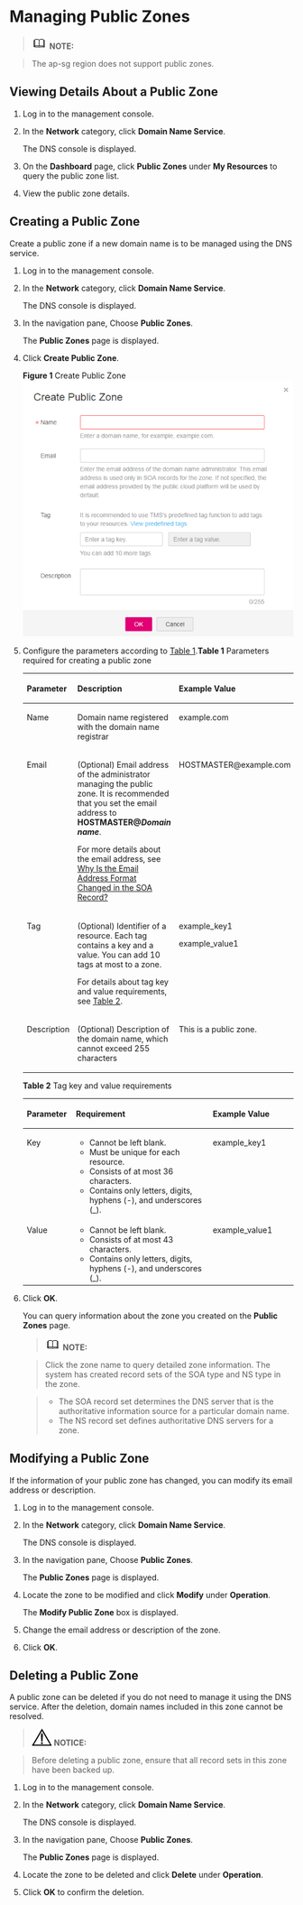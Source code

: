 # Managing Public Zones<a name="en-us_topic_0035467702"></a>

> ![](public_sys-resources/icon-note.gif) **NOTE:** 

> The ap-sg region does not support public zones.

## Viewing Details About a Public Zone<a name="section6318733510236"></a>

1.  Log in to the management console.
2.  In the **Network** category, click **Domain Name Service**.

    The DNS console is displayed.

3.  On the **Dashboard** page, click **Public Zones** under **My Resources** to query the public zone list.
4.  View the public zone details.

## Creating a Public Zone<a name="section52845971102319"></a>

Create a public zone if a new domain name is to be managed using the DNS service.

1.  Log in to the management console.
2.  In the **Network** category, click **Domain Name Service**.

    The DNS console is displayed.

3.  In the navigation pane, Choose **Public Zones**.

    The **Public Zones** page is displayed.

4.  Click **Create Public Zone**.

    **Figure 1** Create Public Zone<a name="en-us_topic_0035467699_fig554123819318"></a>
    ![](figures/create-public-zone.png "Create Public Zone")

5.  Configure the parameters according to [Table 1](#en-us_topic_0035467699_en-us_topic_0035467699_table2052132816642).**Table 1** Parameters required for creating a public zone

    <a name="en-us_topic_0035467699_en-us_topic_0035467699_table2052132816642"></a><table><thead align="left"><tr id="en-us_topic_0035467699_en-us_topic_0035467699_row5957484916642"><th class="cellrowborder" valign="top" width="18.11%" id="mcps1.2.4.1.1"><p id="en-us_topic_0035467699_en-us_topic_0035467699_p1063011916642"><a name="en-us_topic_0035467699_en-us_topic_0035467699_p1063011916642"></a><a name="en-us_topic_0035467699_en-us_topic_0035467699_p1063011916642"></a><strong id="en-us_topic_0035467699_b8423527069657"><a name="en-us_topic_0035467699_b8423527069657"></a><a name="en-us_topic_0035467699_b8423527069657"></a>Parameter</strong></p>
    </th>
    <th class="cellrowborder" valign="top" width="50.629999999999995%" id="mcps1.2.4.1.2"><p id="en-us_topic_0035467699_en-us_topic_0035467699_p5573330716642"><a name="en-us_topic_0035467699_en-us_topic_0035467699_p5573330716642"></a><a name="en-us_topic_0035467699_en-us_topic_0035467699_p5573330716642"></a><strong id="en-us_topic_0035467699_b842352706971"><a name="en-us_topic_0035467699_b842352706971"></a><a name="en-us_topic_0035467699_b842352706971"></a>Description</strong></p>
    </th>
    <th class="cellrowborder" valign="top" width="31.259999999999998%" id="mcps1.2.4.1.3"><p id="en-us_topic_0035467699_en-us_topic_0035467699_p1810404816642"><a name="en-us_topic_0035467699_en-us_topic_0035467699_p1810404816642"></a><a name="en-us_topic_0035467699_en-us_topic_0035467699_p1810404816642"></a><strong id="en-us_topic_0035467699_b842352706978"><a name="en-us_topic_0035467699_b842352706978"></a><a name="en-us_topic_0035467699_b842352706978"></a>Example Value</strong></p>
    </th>
    </tr>
    </thead>
    <tbody><tr id="en-us_topic_0035467699_en-us_topic_0035467699_row2871871016642"><td class="cellrowborder" valign="top" width="18.11%" headers="mcps1.2.4.1.1 "><p id="en-us_topic_0035467699_en-us_topic_0035467699_p4451420716642"><a name="en-us_topic_0035467699_en-us_topic_0035467699_p4451420716642"></a><a name="en-us_topic_0035467699_en-us_topic_0035467699_p4451420716642"></a>Name</p>
    </td>
    <td class="cellrowborder" valign="top" width="50.629999999999995%" headers="mcps1.2.4.1.2 "><p id="en-us_topic_0035467699_en-us_topic_0035467699_p41211101203154"><a name="en-us_topic_0035467699_en-us_topic_0035467699_p41211101203154"></a><a name="en-us_topic_0035467699_en-us_topic_0035467699_p41211101203154"></a>Domain name registered with the domain name registrar</p>
    </td>
    <td class="cellrowborder" valign="top" width="31.259999999999998%" headers="mcps1.2.4.1.3 "><p id="en-us_topic_0035467699_en-us_topic_0035467699_p6704856616642"><a name="en-us_topic_0035467699_en-us_topic_0035467699_p6704856616642"></a><a name="en-us_topic_0035467699_en-us_topic_0035467699_p6704856616642"></a>example.com</p>
    </td>
    </tr>
    <tr id="en-us_topic_0035467699_en-us_topic_0035467699_row3925088716642"><td class="cellrowborder" valign="top" width="18.11%" headers="mcps1.2.4.1.1 "><p id="en-us_topic_0035467699_en-us_topic_0035467699_p2520529816642"><a name="en-us_topic_0035467699_en-us_topic_0035467699_p2520529816642"></a><a name="en-us_topic_0035467699_en-us_topic_0035467699_p2520529816642"></a>Email</p>
    </td>
    <td class="cellrowborder" valign="top" width="50.629999999999995%" headers="mcps1.2.4.1.2 "><p id="en-us_topic_0035467699_p58502563174819"><a name="en-us_topic_0035467699_p58502563174819"></a><a name="en-us_topic_0035467699_p58502563174819"></a>(Optional) Email address of the administrator managing the public zone. It is recommended that you set the email address to <strong id="en-us_topic_0035467699_b842352706182128"><a name="en-us_topic_0035467699_b842352706182128"></a><a name="en-us_topic_0035467699_b842352706182128"></a>HOSTMASTER@<em id="en-us_topic_0035467699_i842352697182143"><a name="en-us_topic_0035467699_i842352697182143"></a><a name="en-us_topic_0035467699_i842352697182143"></a>Domain name</em></strong>.</p>
    <p id="en-us_topic_0035467699_p3894942320387"><a name="en-us_topic_0035467699_p3894942320387"></a><a name="en-us_topic_0035467699_p3894942320387"></a>For more details about the email address, see <a href="why-is-the-email-address-format-changed-in-the-soa-record.html">Why Is the Email Address Format Changed in the SOA Record?</a></p>
    </td>
    <td class="cellrowborder" valign="top" width="31.259999999999998%" headers="mcps1.2.4.1.3 "><p id="en-us_topic_0035467699_en-us_topic_0035467699_p1572349716642"><a name="en-us_topic_0035467699_en-us_topic_0035467699_p1572349716642"></a><a name="en-us_topic_0035467699_en-us_topic_0035467699_p1572349716642"></a>HOSTMASTER@example.com</p>
    </td>
    </tr>
    <tr id="en-us_topic_0035467699_row105410594141"><td class="cellrowborder" valign="top" width="18.11%" headers="mcps1.2.4.1.1 "><p id="en-us_topic_0035467699_p95595914146"><a name="en-us_topic_0035467699_p95595914146"></a><a name="en-us_topic_0035467699_p95595914146"></a>Tag</p>
    </td>
    <td class="cellrowborder" valign="top" width="50.629999999999995%" headers="mcps1.2.4.1.2 "><p id="en-us_topic_0035467699_p40394784174819"><a name="en-us_topic_0035467699_p40394784174819"></a><a name="en-us_topic_0035467699_p40394784174819"></a>(Optional) Identifier of a resource. Each tag contains a key and a value. You can add 10 tags at most to a zone.</p>
    <p id="en-us_topic_0035467699_p1690771316155"><a name="en-us_topic_0035467699_p1690771316155"></a><a name="en-us_topic_0035467699_p1690771316155"></a>For details about tag key and value requirements, see <a href="#en-us_topic_0035467702__en-us_topic_0035467699_table18290035121711">Table 2</a>.</p>
    </td>
    <td class="cellrowborder" valign="top" width="31.259999999999998%" headers="mcps1.2.4.1.3 "><p id="en-us_topic_0035467699_p15551259121412"><a name="en-us_topic_0035467699_p15551259121412"></a><a name="en-us_topic_0035467699_p15551259121412"></a>example_key1</p>
    <p id="en-us_topic_0035467699_p15031954131915"><a name="en-us_topic_0035467699_p15031954131915"></a><a name="en-us_topic_0035467699_p15031954131915"></a>example_value1</p>
    </td>
    </tr>
    <tr id="en-us_topic_0035467699_row197267115553"><td class="cellrowborder" valign="top" width="18.11%" headers="mcps1.2.4.1.1 "><p id="en-us_topic_0035467699_p196195011562"><a name="en-us_topic_0035467699_p196195011562"></a><a name="en-us_topic_0035467699_p196195011562"></a>Description</p>
    </td>
    <td class="cellrowborder" valign="top" width="50.629999999999995%" headers="mcps1.2.4.1.2 "><p id="en-us_topic_0035467699_p23257049174819"><a name="en-us_topic_0035467699_p23257049174819"></a><a name="en-us_topic_0035467699_p23257049174819"></a>(Optional) Description of the domain name, which cannot exceed 255 characters</p>
    </td>
    <td class="cellrowborder" valign="top" width="31.259999999999998%" headers="mcps1.2.4.1.3 "><p id="en-us_topic_0035467699_p5775016011562"><a name="en-us_topic_0035467699_p5775016011562"></a><a name="en-us_topic_0035467699_p5775016011562"></a>This is a public zone.</p>
    </td>
    </tr>
    </tbody>
    </table>

    **Table 2** Tag key and value requirements

    <a name="en-us_topic_0035467699_table18290035121711"></a><table><thead align="left"><tr id="en-us_topic_0035467699_row72901535141713"><th class="cellrowborder" valign="top" width="18.181818181818183%" id="mcps1.2.4.1.1"><p id="en-us_topic_0035467699_p132908358173"><a name="en-us_topic_0035467699_p132908358173"></a><a name="en-us_topic_0035467699_p132908358173"></a><strong id="en-us_topic_0035467699_b8423527069525"><a name="en-us_topic_0035467699_b8423527069525"></a><a name="en-us_topic_0035467699_b8423527069525"></a>Parameter</strong></p>
    </th>
    <th class="cellrowborder" valign="top" width="50.505050505050505%" id="mcps1.2.4.1.2"><p id="en-us_topic_0035467699_p1629093517175"><a name="en-us_topic_0035467699_p1629093517175"></a><a name="en-us_topic_0035467699_p1629093517175"></a><strong id="en-us_topic_0035467699_b842352706171418"><a name="en-us_topic_0035467699_b842352706171418"></a><a name="en-us_topic_0035467699_b842352706171418"></a>Requirement</strong></p>
    </th>
    <th class="cellrowborder" valign="top" width="31.313131313131315%" id="mcps1.2.4.1.3"><p id="en-us_topic_0035467699_p32901635141714"><a name="en-us_topic_0035467699_p32901635141714"></a><a name="en-us_topic_0035467699_p32901635141714"></a>Example Value</p>
    </th>
    </tr>
    </thead>
    <tbody><tr id="en-us_topic_0035467699_row52906354176"><td class="cellrowborder" valign="top" width="18.181818181818183%" headers="mcps1.2.4.1.1 "><p id="en-us_topic_0035467699_p122901235111715"><a name="en-us_topic_0035467699_p122901235111715"></a><a name="en-us_topic_0035467699_p122901235111715"></a>Key</p>
    </td>
    <td class="cellrowborder" valign="top" width="50.505050505050505%" headers="mcps1.2.4.1.2 "><a name="en-us_topic_0035467699_ul46253231183"></a><a name="en-us_topic_0035467699_ul46253231183"></a><ul id="en-us_topic_0035467699_ul46253231183"><li id="en-us_topic_0035467699_li176251123141812"><a name="en-us_topic_0035467699_li176251123141812"></a><a name="en-us_topic_0035467699_li176251123141812"></a>Cannot be left blank.</li><li id="en-us_topic_0035467699_li86261923201810"><a name="en-us_topic_0035467699_li86261923201810"></a><a name="en-us_topic_0035467699_li86261923201810"></a>Must be unique for each resource.</li><li id="en-us_topic_0035467699_li162620231180"><a name="en-us_topic_0035467699_li162620231180"></a><a name="en-us_topic_0035467699_li162620231180"></a>Consists of at most 36 characters.</li><li id="en-us_topic_0035467699_li5389246102911"><a name="en-us_topic_0035467699_li5389246102911"></a><a name="en-us_topic_0035467699_li5389246102911"></a>Contains only letters, digits, hyphens (-), and underscores (_).</li></ul>
    </td>
    <td class="cellrowborder" valign="top" width="31.313131313131315%" headers="mcps1.2.4.1.3 "><p id="en-us_topic_0035467699_p12290163511720"><a name="en-us_topic_0035467699_p12290163511720"></a><a name="en-us_topic_0035467699_p12290163511720"></a>example_key1</p>
    </td>
    </tr>
    <tr id="en-us_topic_0035467699_row132900355172"><td class="cellrowborder" valign="top" width="18.181818181818183%" headers="mcps1.2.4.1.1 "><p id="en-us_topic_0035467699_p152901635181712"><a name="en-us_topic_0035467699_p152901635181712"></a><a name="en-us_topic_0035467699_p152901635181712"></a>Value</p>
    </td>
    <td class="cellrowborder" valign="top" width="50.505050505050505%" headers="mcps1.2.4.1.2 "><a name="en-us_topic_0035467699_ul19648123161815"></a><a name="en-us_topic_0035467699_ul19648123161815"></a><ul id="en-us_topic_0035467699_ul19648123161815"><li id="en-us_topic_0035467699_li15648193110182"><a name="en-us_topic_0035467699_li15648193110182"></a><a name="en-us_topic_0035467699_li15648193110182"></a>Cannot be left blank.</li><li id="en-us_topic_0035467699_li3648143181813"><a name="en-us_topic_0035467699_li3648143181813"></a><a name="en-us_topic_0035467699_li3648143181813"></a>Consists of at most 43 characters.</li><li id="en-us_topic_0035467699_li64561823123015"><a name="en-us_topic_0035467699_li64561823123015"></a><a name="en-us_topic_0035467699_li64561823123015"></a>Contains only letters, digits, hyphens (-), and underscores (_).</li></ul>
    </td>
    <td class="cellrowborder" valign="top" width="31.313131313131315%" headers="mcps1.2.4.1.3 "><p id="en-us_topic_0035467699_p62904352179"><a name="en-us_topic_0035467699_p62904352179"></a><a name="en-us_topic_0035467699_p62904352179"></a>example_value1</p>
    </td>
    </tr>
    </tbody>
    </table>

6.  Click **OK**.

    You can query information about the zone you created on the **Public Zones** page.

    > ![](public_sys-resources/icon-note.gif) **NOTE:** 

    > Click the zone name to query detailed zone information. The system has created record sets of the SOA type and NS type in the zone.

    > -   The SOA record set determines the DNS server that is the authoritative information source for a particular domain name.
    > -   The NS record set defines authoritative DNS servers for a zone.

## Modifying a Public Zone<a name="section26081112215548"></a>

If the information of your public zone has changed, you can modify its email address or description.

1.  Log in to the management console.
2.  In the **Network** category, click **Domain Name Service**.

    The DNS console is displayed.

3.  In the navigation pane, Choose **Public Zones**.

    The **Public Zones** page is displayed.

4.  Locate the zone to be modified and click **Modify** under **Operation**.

    The **Modify Public Zone** box is displayed.

5.  Change the email address or description of the zone.
6.  Click **OK**.

## Deleting a Public Zone<a name="section34296412102339"></a>

A public zone can be deleted if you do not need to manage it using the DNS service. After the deletion, domain names included in this zone cannot be resolved.

> ![](public_sys-resources/icon-notice.gif) **NOTICE:** 

> Before deleting a public zone, ensure that all record sets in this zone have been backed up.

1.  Log in to the management console.
2.  In the **Network** category, click **Domain Name Service**.

    The DNS console is displayed.

3.  In the navigation pane, Choose **Public Zones**.

    The **Public Zones** page is displayed.

4.  Locate the zone to be deleted and click **Delete** under **Operation**.
5.  Click **OK** to confirm the deletion.

